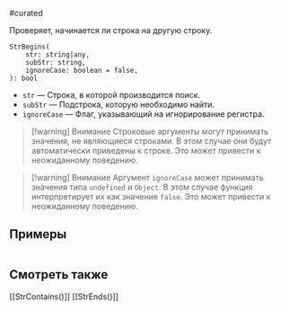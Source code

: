 #curated 

Проверяет, начинается ли строка на другую строку.
```
StrBegins(
	str: string|any,
	subStr: string,
	ignoreCase: boolean = false,
): bool
```
- `str` — Строка, в которой производится поиск.
- `subStr` — Подстрока, которую необходимо найти.
- `ignoreCase` — Флаг, указывающий на игнорирование регистра.

> [!warning] Внимание
> Строковые аргументы могут принимать значения, не являющиеся строками. В этом случае они будут автоматически приведены к строке. Это может привести к неожиданному поведению.

> [!warning] Внимание
> Аргумент `ignoreCase` может принимать значения типа `undefined` и `Object`. В этом случае функция интерпретирует их как значение `false`. Это может привести к неожиданному поведению.

## Примеры
```js
```

## Смотреть также
[[StrContains()]]
[[StrEnds()]]
